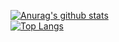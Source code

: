 [![Anurag's github stats](https://github-readme-stats.vercel.app/api?username=jeffreythecoder&count_private=true&show_icons=true&theme=gradient&hide=issues)](https://github.com/anuraghazra/github-readme-stats)
<br />
[![Top Langs](https://github-readme-stats.vercel.app/api/top-langs/?username=jeffreythecoder)](https://github.com/anuraghazra/github-readme-stats)
